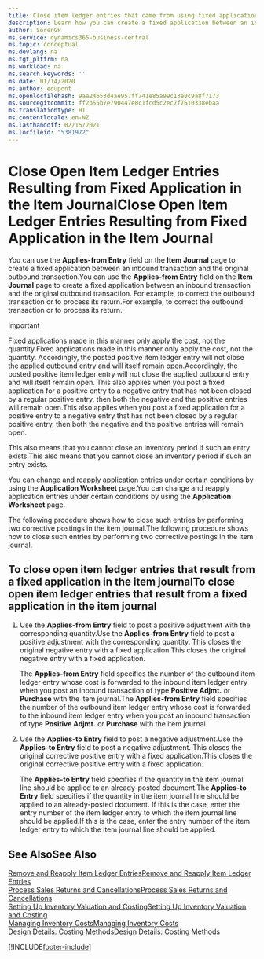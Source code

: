 ```yaml
---
title: Close item ledger entries that came from using fixed application
description: Learn how you can create a fixed application between an inbound transaction and the original outbound transaction in the item journal.
author: SorenGP
ms.service: dynamics365-business-central
ms.topic: conceptual
ms.devlang: na
ms.tgt_pltfrm: na
ms.workload: na
ms.search.keywords: ''
ms.date: 01/14/2020
ms.author: edupont
ms.openlocfilehash: 9aa24653d4ae957ff741e85a99c13e0c9a8f7173
ms.sourcegitcommit: ff2b55b7e790447e0c1fcd5c2ec7f7610338ebaa
ms.translationtype: HT
ms.contentlocale: en-NZ
ms.lasthandoff: 02/15/2021
ms.locfileid: "5381972"
---
```

# <a name="close-open-item-ledger-entries-resulting-from-fixed-application-in-the-item-journal"></a><span data-ttu-id="81ea9-103">Close Open Item Ledger Entries Resulting from Fixed Application in the Item Journal</span><span class="sxs-lookup"><span data-stu-id="81ea9-103">Close Open Item Ledger Entries Resulting from Fixed Application in the Item Journal</span></span>

<span data-ttu-id="81ea9-104">You can use the **Applies-from Entry** field on the **Item Journal** page to create a fixed application between an inbound transaction and the original outbound transaction.</span><span class="sxs-lookup"><span data-stu-id="81ea9-104">You can use the **Applies-from Entry** field on the **Item Journal** page to create a fixed application between an inbound transaction and the original outbound transaction.</span></span> <span data-ttu-id="81ea9-105">For example, to correct the outbound transaction or to process its return.</span><span class="sxs-lookup"><span data-stu-id="81ea9-105">For example, to correct the outbound transaction or to process its return.</span></span>  

> [!IMPORTANT]  
> <span data-ttu-id="81ea9-106">Fixed applications made in this manner only apply the cost, not the quantity.</span><span class="sxs-lookup"><span data-stu-id="81ea9-106">Fixed applications made in this manner only apply the cost, not the quantity.</span></span> <span data-ttu-id="81ea9-107">Accordingly, the posted positive item ledger entry will not close the applied outbound entry and will itself remain open.</span><span class="sxs-lookup"><span data-stu-id="81ea9-107">Accordingly, the posted positive item ledger entry will not close the applied outbound entry and will itself remain open.</span></span> <span data-ttu-id="81ea9-108">This also applies when you post a fixed application for a positive entry to a negative entry that has not been closed by a regular positive entry, then both the negative and the positive entries will remain open.</span><span class="sxs-lookup"><span data-stu-id="81ea9-108">This also applies when you post a fixed application for a positive entry to a negative entry that has not been closed by a regular positive entry, then both the negative and the positive entries will remain open.</span></span>  
>
> <span data-ttu-id="81ea9-109">This also means that you cannot close an inventory period if such an entry exists.</span><span class="sxs-lookup"><span data-stu-id="81ea9-109">This also means that you cannot close an inventory period if such an entry exists.</span></span>  

<span data-ttu-id="81ea9-110">You can change and reapply application entries under certain conditions by using the **Application Worksheet** page.</span><span class="sxs-lookup"><span data-stu-id="81ea9-110">You can change and reapply application entries under certain conditions by using the **Application Worksheet** page.</span></span>  

<span data-ttu-id="81ea9-111">The following procedure shows how to close such entries by performing two corrective postings in the item journal.</span><span class="sxs-lookup"><span data-stu-id="81ea9-111">The following procedure shows how to close such entries by performing two corrective postings in the item journal.</span></span>  

## <a name="to-close-open-item-ledger-entries-that-result-from-a-fixed-application-in-the-item-journal"></a><span data-ttu-id="81ea9-112">To close open item ledger entries that result from a fixed application in the item journal</span><span class="sxs-lookup"><span data-stu-id="81ea9-112">To close open item ledger entries that result from a fixed application in the item journal</span></span>  

1. <span data-ttu-id="81ea9-113">Use the **Applies-from Entry** field to post a positive adjustment with the corresponding quantity.</span><span class="sxs-lookup"><span data-stu-id="81ea9-113">Use the **Applies-from Entry** field to post a positive adjustment with the corresponding quantity.</span></span> <span data-ttu-id="81ea9-114">This closes the original negative entry with a fixed application.</span><span class="sxs-lookup"><span data-stu-id="81ea9-114">This closes the original negative entry with a fixed application.</span></span>  

    <span data-ttu-id="81ea9-115">The **Applies-from Entry** field specifies the number of the outbound item ledger entry whose cost is forwarded to the inbound item ledger entry when you post an inbound transaction of type **Positive Adjmt.** or **Purchase** with the item journal.</span><span class="sxs-lookup"><span data-stu-id="81ea9-115">The **Applies-from Entry** field specifies the number of the outbound item ledger entry whose cost is forwarded to the inbound item ledger entry when you post an inbound transaction of type **Positive Adjmt.** or **Purchase** with the item journal.</span></span>  
2. <span data-ttu-id="81ea9-116">Use the **Applies-to Entry** field to post a negative adjustment.</span><span class="sxs-lookup"><span data-stu-id="81ea9-116">Use the **Applies-to Entry** field to post a negative adjustment.</span></span> <span data-ttu-id="81ea9-117">This closes the original corrective positive entry with a fixed application.</span><span class="sxs-lookup"><span data-stu-id="81ea9-117">This closes the original corrective positive entry with a fixed application.</span></span>  

    <span data-ttu-id="81ea9-118">The **Applies-to Entry** field specifies if the quantity in the item journal line should be applied to an already-posted document.</span><span class="sxs-lookup"><span data-stu-id="81ea9-118">The **Applies-to Entry** field specifies if the quantity in the item journal line should be applied to an already-posted document.</span></span> <span data-ttu-id="81ea9-119">If this is the case, enter the entry number of the item ledger entry to which the item journal line should be applied.</span><span class="sxs-lookup"><span data-stu-id="81ea9-119">If this is the case, enter the entry number of the item ledger entry to which the item journal line should be applied.</span></span>

## <a name="see-also"></a><span data-ttu-id="81ea9-120">See Also</span><span class="sxs-lookup"><span data-stu-id="81ea9-120">See Also</span></span>

[<span data-ttu-id="81ea9-121">Remove and Reapply Item Ledger Entries</span><span class="sxs-lookup"><span data-stu-id="81ea9-121">Remove and Reapply Item Ledger Entries</span></span>](finance-how-to-remove-and-reapply-item-entries.md)  
[<span data-ttu-id="81ea9-122">Process Sales Returns and Cancellations</span><span class="sxs-lookup"><span data-stu-id="81ea9-122">Process Sales Returns and Cancellations</span></span>](sales-how-process-sales-returns-cancellations.md)  
[<span data-ttu-id="81ea9-123">Setting Up Inventory Valuation and Costing</span><span class="sxs-lookup"><span data-stu-id="81ea9-123">Setting Up Inventory Valuation and Costing</span></span>](finance-set-up-inventory-valuation-and-costing.md)  
[<span data-ttu-id="81ea9-124">Managing Inventory Costs</span><span class="sxs-lookup"><span data-stu-id="81ea9-124">Managing Inventory Costs</span></span>](finance-manage-inventory-costs.md)  
[<span data-ttu-id="81ea9-125">Design Details: Costing Methods</span><span class="sxs-lookup"><span data-stu-id="81ea9-125">Design Details: Costing Methods</span></span>](design-details-costing-methods.md)


[!INCLUDE[footer-include](includes/footer-banner.md)]